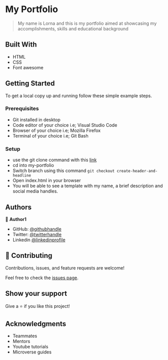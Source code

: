 [](https://img.shields.io/badge/Microverse-blueviolet)

# My Portfolio

> My name is Lorna and this is my portfolio aimed at showcasing my accomplishments, skills and educational background

## Built With

- HTML
- CSS
- Font awesome

## Getting Started

To get a local copy up and running follow these simple example steps.

### Prerequisites

- Git installed in desktop
- Code editor of your choice i.e; Visual Studio Code
- Browser of your choice i.e; Mozilla Firefox
- Terminal of your choice i.e; Git Bash

### Setup

- use the git clone command with this [link](git@github.com:Lornakaboro/my-portfolio.git)
- cd into my-portfolio
- Switch branch using this command `git checkout create-header-and-headline`
- Open index.html in your browser
- You will be able to see a template with my name, a brief description and social media handles.

## Authors

👤 **Author1**

- GitHub: [@githubhandle](https://github.com/Lornakaboro)
- Twitter: [@twitterhandle](https://twitter.com/KaboroLorna)
- Linkedin [@linkedinprofile](https://www.linkedin.com/in/lorna-kaboro-23620b242/)

## 🤝 Contributing

Contributions, issues, and feature requests are welcome!

Feel free to check the [issues page](../../issues/).

## Show your support

Give a ⭐️ if you like this project!

## Acknowledgments

- Teammates
- Mentors
- Youtube tutorials
- Microverse guides
